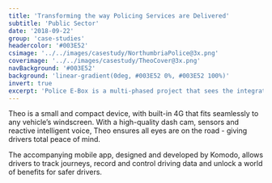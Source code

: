 ```yaml
---
title: 'Transforming the way Policing Services are Delivered'
subtitle: 'Public Sector'
date: '2018-09-22'
group: 'case-studies'
headercolor: '#003E52'
csimage: '../../images/casestudy/NorthumbriaPolice@3x.png'
coverimage: '../../images/casestudy/TheoCover@3x.png'
navBackground: '#003E52'
background: 'linear-gradient(0deg, #003E52 0%, #003E52 100%)'
invert: true
excerpt: 'Police E-Box is a multi-phased project that sees the integration of mobile technology into police officers day to day workflow, streamlining access to information and reducing load on resource control and radio channels via smartphone technology.'
---
```


Theo is a small and compact device, with built-in 4G that fits seamlessly to any vehicle’s windscreen. With a high-quality dash cam, sensors and reactive intelligent voice, Theo ensures all eyes are on the road - giving drivers total peace of mind.

The accompanying mobile app, designed and developed by Komodo, allows drivers to track journeys, record and control driving data and unlock a world of benefits for safer drivers.
